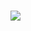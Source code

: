 # ![](https://cdn.discordapp.com/attachments/460497210535182344/760988824381161472/pulsar-colo.png)

